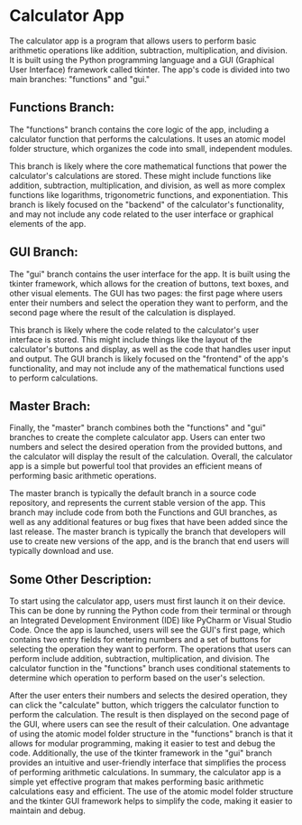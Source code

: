 # Calculator App
The calculator app is a program that allows users to perform basic arithmetic operations like addition, subtraction, multiplication, and division. It is built using the Python programming language and a GUI (Graphical User Interface) framework called tkinter. The app's code is divided into two main branches: "functions" and "gui."

## Functions Branch: 
The "functions" branch contains the core logic of the app, including a calculator function that performs the calculations. It uses an atomic model folder structure, which organizes the code into small, independent modules.

This branch is likely where the core mathematical functions that power the calculator's calculations are stored. These might include functions like addition, subtraction, multiplication, and division, as well as more complex functions like logarithms, trigonometric functions, and exponentiation. This branch is likely focused on the "backend" of the calculator's functionality, and may not include any code related to the user interface or graphical elements of the app.

## GUI Branch:
The "gui" branch contains the user interface for the app. It is built using the tkinter framework, which allows for the creation of buttons, text boxes, and other visual elements. The GUI has two pages: the first page where users enter their numbers and select the operation they want to perform, and the second page where the result of the calculation is displayed.

This branch is likely where the code related to the calculator's user interface is stored. This might include things like the layout of the calculator's buttons and display, as well as the code that handles user input and output. The GUI branch is likely focused on the "frontend" of the app's functionality, and may not include any of the mathematical functions used to perform calculations.

## Master Brach:
Finally, the "master" branch combines both the "functions" and "gui" branches to create the complete calculator app. Users can enter two numbers and select the desired operation from the provided buttons, and the calculator will display the result of the calculation. Overall, the calculator app is a simple but powerful tool that provides an efficient means of performing basic arithmetic operations.

The master branch is typically the default branch in a source code repository, and represents the current stable version of the app. This branch may include code from both the Functions and GUI branches, as well as any additional features or bug fixes that have been added since the last release. The master branch is typically the branch that developers will use to create new versions of the app, and is the branch that end users will typically download and use.

## Some Other Description: 
To start using the calculator app, users must first launch it on their device. This can be done by running the Python code from their terminal or through an Integrated Development Environment (IDE) like PyCharm or Visual Studio Code. Once the app is launched, users will see the GUI's first page, which contains two entry fields for entering numbers and a set of buttons for selecting the operation they want to perform. The operations that users can perform include addition, subtraction, multiplication, and division. The calculator function in the "functions" branch uses conditional statements to determine which operation to perform based on the user's selection.

After the user enters their numbers and selects the desired operation, they can click the "calculate" button, which triggers the calculator function to perform the calculation. The result is then displayed on the second page of the GUI, where users can see the result of their calculation. One advantage of using the atomic model folder structure in the "functions" branch is that it allows for modular programming, making it easier to test and debug the code. Additionally, the use of the tkinter framework in the "gui" branch provides an intuitive and user-friendly interface that simplifies the process of performing arithmetic calculations. In summary, the calculator app is a simple yet effective program that makes performing basic arithmetic calculations easy and efficient. The use of the atomic model folder structure and the tkinter GUI framework helps to simplify the code, making it easier to maintain and debug.
